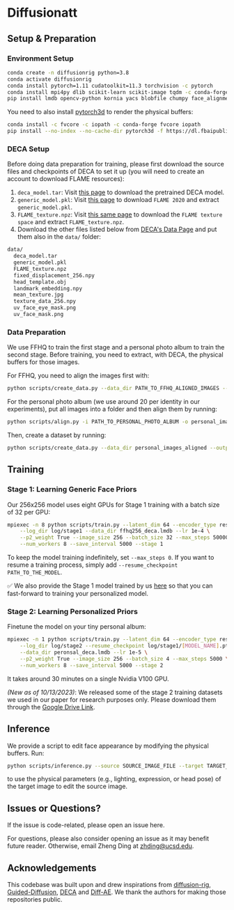 # Diffusionatt


## Setup & Preparation

### Environment Setup

```bash
conda create -n diffusionrig python=3.8
conda activate diffusionrig
conda install pytorch=1.11 cudatoolkit=11.3 torchvision -c pytorch
conda install mpi4py dlib scikit-learn scikit-image tqdm -c conda-forge
pip install lmdb opencv-python kornia yacs blobfile chumpy face_alignment
```

You need to also install [pytorch3d](https://github.com/facebookresearch/pytorch3d) to render the physical buffers:

```bash
conda install -c fvcore -c iopath -c conda-forge fvcore iopath
pip install --no-index --no-cache-dir pytorch3d -f https://dl.fbaipublicfiles.com/pytorch3d/packaging/wheels/py38_cu113_pyt1110/download.html
```

### DECA Setup

Before doing data preparation for training, please first download the source files and checkpoints of DECA to set it up (you will need to create an account to download FLAME resources):
1. `deca_model.tar`: Visit [this page](https://github.com/YadiraF/DECA#:~:text=You%20can%20also%20use%20released%20model%20as%20pretrained%20model%2C%20then%20ignor%20the%20pretrain%20step.) to download the pretrained DECA model.
2. `generic_model.pkl`: Visit [this page](https://flame.is.tue.mpg.de/download.php) to download `FLAME 2020` and extract `generic_model.pkl`.
3. `FLAME_texture.npz`: Visit [this same page](https://flame.is.tue.mpg.de/download.php) to download the `FLAME texture space` and extract `FLAME_texture.npz`.
4. Download the other files listed below from [DECA's Data Page](https://github.com/YadiraF/DECA/tree/master/data) and put them also in the `data/` folder:

```bash
data/
  deca_model.tar
  generic_model.pkl
  FLAME_texture.npz
  fixed_displacement_256.npy
  head_template.obj
  landmark_embedding.npy
  mean_texture.jpg
  texture_data_256.npy
  uv_face_eye_mask.png
  uv_face_mask.png
```

### Data Preparation

We use FFHQ to train the first stage and a personal photo album to train the second stage. Before training, you need to extract, with DECA, the physical buffers for those images.

For FFHQ, you need to align the images first with:

```bash
python scripts/create_data.py --data_dir PATH_TO_FFHQ_ALIGNED_IMAGES --output_dir ffhq256_deca.lmdb --image_size 256 --use_meanshape False
```

For the personal photo album (we use around 20 per identity in our experiments), put all images into a folder and then align them by running:

```bash
python scripts/align.py -i PATH_TO_PERSONAL_PHOTO_ALBUM -o personal_images_aligned -s 256
```

Then, create a dataset by running:

```bash
python scripts/create_data.py --data_dir personal_images_aligned --output_dir personal_deca.lmdb --image_size 256 --use_meanshape True
```

## Training

### Stage 1: Learning Generic Face Priors

Our 256x256 model uses eight GPUs for Stage 1 training with a batch size of 32 per GPU:

```bash
mpiexec -n 8 python scripts/train.py --latent_dim 64 --encoder_type resnet18 \
    --log_dir log/stage1 --data_dir ffhq256_deca.lmdb --lr 1e-4 \
    --p2_weight True --image_size 256 --batch_size 32 --max_steps 50000 \
    --num_workers 8 --save_interval 5000 --stage 1
```

To keep the model training indefinitely, set `--max_steps 0`. If you want to resume a training process, simply add `--resume_checkpoint PATH_TO_THE_MODEL`.

:white_check_mark: We also provide the Stage 1 model trained by us [here](https://drive.google.com/file/d/1lnFLNGguvQ150unuOXJqbXiVQtJz0jli/view?usp=sharing) so that you can fast-forward to training your personalized model.

### Stage 2: Learning Personalized Priors

Finetune the model on your tiny personal album:

```bash
mpiexec -n 1 python scripts/train.py --latent_dim 64 --encoder_type resnet18 \
    --log_dir log/stage2 --resume_checkpoint log/stage1/[MODEL_NAME].pt \
    --data_dir peronsal_deca.lmdb --lr 1e-5 \
    --p2_weight True --image_size 256 --batch_size 4 --max_steps 5000 \
    --num_workers 8 --save_interval 5000 --stage 2
```

It takes around 30 minutes on a single Nvidia V100 GPU.

*(New as of 10/13/2023)*: We released some of the stage 2 training datasets we used in our paper for research purposes only. Please download them through the [Google Drive Link](https://drive.google.com/drive/folders/1h0xam4R8BgW95kjaxETQnrQ6TB5ucKr7?usp=sharing).

## Inference

We provide a script to edit face appearance by modifying the physical buffers. Run:

```bash
python scripts/inference.py --source SOURCE_IMAGE_FILE --target TARGET_IMAGE_FILE --output_dir OUTPUT_DIR --modes light --model_path PATH_TO_MODEL --meanshape PATH_TO_MEANSHAPE --timestep_respacing ddim20 
```

to use the physical parameters (e.g., lighting, expression, or head pose) of the target image to edit the source image.


## Issues or Questions?

If the issue is code-related, please open an issue here.

For questions, please also consider opening an issue as it may benefit future reader. Otherwise, email Zheng Ding at 
[zhding@ucsd.edu](mailto:zhding@ucsd.edu).


## Acknowledgements

This codebase was built upon and drew inspirations from [diffusion-rig](https://github.com/adobe-research/diffusion-rig.git), [Guided-Diffusion](https://github.com/openai/guided-diffusion), [DECA](https://github.com/yfeng95/DECA) and [Diff-AE](https://github.com/phizaz/diffae). We thank the authors for making those repositories public.
